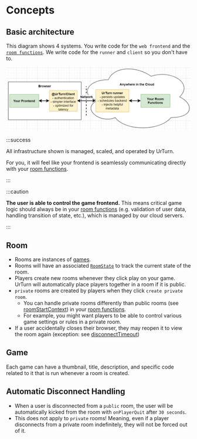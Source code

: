 # Concepts

## Basic architecture

This diagram shows 4 systems. You write code for the `web frontend` and the [`room functions`](/docs/API/room-functions). We write code for the `runner` and `client` so you don't have to.

![architecture diagram](./everything_diagram.png)

:::success

All infrastructure shown is managed, scaled, and operated by UrTurn.

For you, it will feel like your frontend is seamlessly communicating directly with your [room functions](/docs/API/room-functions).

:::

:::caution

**The user is able to control the game frontend.**
This means critical game logic should always be in your [room functions](/docs/API/room-functions) (e.g. validation of user data, handling transition of state, etc.), which is managed by our cloud servers.

:::

## Room

- Rooms are instances of [games](/docs/Introduction/Concepts#game).
- Rooms will have an associated [`RoomState`](/docs/API/types#roomstate) to track the current state of the room.
- Players create new rooms whenever they click play on your game. UrTurn will automatically place players together in a room if it is public.
- `private` rooms are created by players when they click `create private room`.
  - You can handle private rooms differently than public rooms (see [roomStartContext](/docs/API/types#roomstartcontext)) in your [room functions](/docs/API/room-functions).
  - For example, you might want players to be able to control various game settings or rules in a private room.
- If a user accidentally closes their browser, they may reopen it to view the room again (exception: see [disconnectTimeout](/docs/Introduction/Concepts#automatic-disconnect-handling))

## Game

Each game can have a thumbnail, title, description, and specific code related to it that is run whenever a room is created.

## Automatic Disconnect Handling

- When a user is disconnected from a `public` room, the user will be automatically kicked from the room with `onPlayerQuit` after `30 seconds`.
- This does not apply to `private` rooms! Meaning, even if a player disconnects from a private room indefinitely, they will not be forced out of it.
